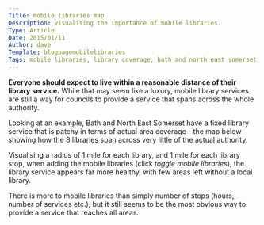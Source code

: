 ```yaml
---
Title: mobile libraries map
Description: visualising the importance of mobile libraries.
Type: Article
Date: 2015/01/11
Author: dave
Template: blogpagemobilelibraries
Tags: mobile libraries, library coverage, bath and north east somerset
---
```


**Everyone should expect to live within a reasonable distance of their library service.**  While that may seem like a luxury, mobile library services are still a way for councils to provide a service that spans across the whole authority.

Looking at an example, Bath and North East Somerset have a fixed library service that is patchy in terms of actual area coverage - the map below showing how the 8 libraries span across very little of the actual authority.

Visualising a radius of 1 mile for each library, and 1 mile for each library stop, when adding the mobile libraries (click *toggle mobile libraries*), the library service appears far more healthy, with few areas left without a local library.

There is more to mobile libraries than simply number of stops (hours, number of services etc.), but it still seems to be the most obvious way to provide a service that reaches all areas.